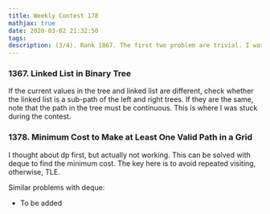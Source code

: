 ```yaml
---
title: Weekly Contest 178
mathjax: true
date: 2020-03-02 21:32:50
tags:
description: (3/4). Rank 1867. The first two problem are trivial. I was stuck in the third problem for too long a time. The basic idea was not right, leading to TLE.
---
```


### 1367. Linked List in Binary Tree

If the current values in the tree and linked list are different, check whether the linked list is a sub-path of the left and right trees. If they are the same, note that the path in the tree must be continuous. This is where I was stuck during the contest.

### 1378. Minimum Cost to Make at Least One Valid Path in a Grid

I thought about dp first, but actually not working. This can be solved with deque to find the minimum cost. The key here is to avoid repeated visiting, otherwise, TLE.

Similar problems with deque:

* To be added